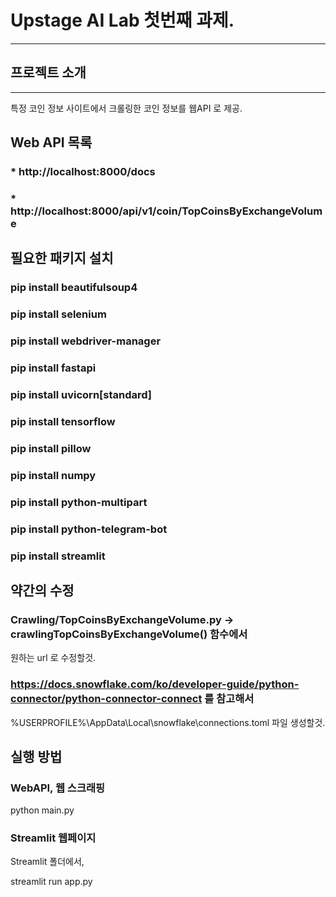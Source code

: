 # Upstage AI Lab 첫번째 과제.
---



## 프로젝트 소개
---
특정 코인 정보 사이트에서 크롤링한 코인 정보를 웹API 로 제공.



## Web API 목록

### * http://localhost:8000/docs
### * http://localhost:8000/api/v1/coin/TopCoinsByExchangeVolume



## 필요한 패키지 설치

### pip install beautifulsoup4
### pip install selenium
### pip install webdriver-manager
### pip install fastapi
### pip install uvicorn[standard]
### pip install tensorflow
### pip install pillow
### pip install numpy
### pip install python-multipart
### pip install python-telegram-bot
### pip install streamlit


## 약간의 수정

### Crawling/TopCoinsByExchangeVolume.py -> crawlingTopCoinsByExchangeVolume() 함수에서

원하는 url 로 수정할것.

### https://docs.snowflake.com/ko/developer-guide/python-connector/python-connector-connect 를 참고해서 

%USERPROFILE%\AppData\Local\snowflake\connections.toml 파일 생성할것.


## 실행 방법

### WebAPI, 웹 스크래핑
python main.py

### Streamlit 웹페이지
Streamlit 폴더에서,

streamlit run app.py
